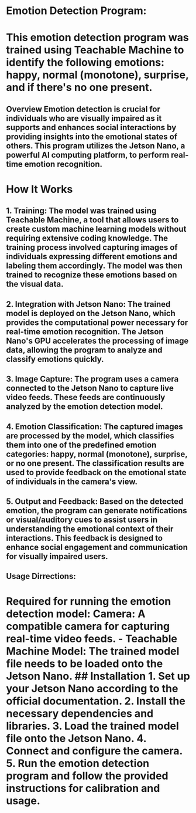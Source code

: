 # Emotion Detection Program:

# This emotion detection program was trained using Teachable Machine to identify the following emotions: happy, normal (monotone), surprise, and if there's no one present. 

## Overview Emotion detection is crucial for individuals who are visually impaired as it supports and enhances social interactions by providing insights into the emotional states of others. This program utilizes the Jetson Nano, a powerful AI computing platform, to perform real-time emotion recognition. 

# How It Works 

## 1. **Training**: The model was trained using Teachable Machine, a tool that allows users to create custom machine learning models without requiring extensive coding knowledge. The training process involved capturing images of individuals expressing different emotions and labeling them accordingly. The model was then trained to recognize these emotions based on the visual data. 

## 2. **Integration with Jetson Nano**: The trained model is deployed on the Jetson Nano, which provides the computational power necessary for real-time emotion recognition. The Jetson Nano's GPU accelerates the processing of image data, allowing the program to analyze and classify emotions quickly. 

## 3. **Image Capture**: The program uses a camera connected to the Jetson Nano to capture live video feeds. These feeds are continuously analyzed by the emotion detection model. 

## 4. **Emotion Classification**: The captured images are processed by the model, which classifies them into one of the predefined emotion categories: happy, normal (monotone), surprise, or no one present. The classification results are used to provide feedback on the emotional state of individuals in the camera's view. 

## 5. **Output and Feedback**: Based on the detected emotion, the program can generate notifications or visual/auditory cues to assist users in understanding the emotional context of their interactions. This feedback is designed to enhance social engagement and communication for visually impaired users. 

## Usage Dirrections:

# Required for running the emotion detection model: **Camera**: A compatible camera for capturing real-time video feeds. - **Teachable Machine Model**: The trained model file needs to be loaded onto the Jetson Nano. ## Installation 1. Set up your Jetson Nano according to the official documentation. 2. Install the necessary dependencies and libraries. 3. Load the trained model file onto the Jetson Nano. 4. Connect and configure the camera. 5. Run the emotion detection program and follow the provided instructions for calibration and usage. 
